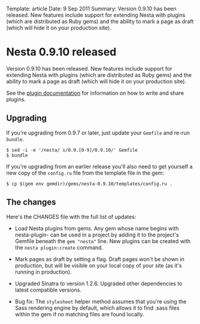 Template: article
Date: 9 Sep 2011
Summary: Version 0.9.10 has been released. New features include support for extending Nesta with plugins (which are distributed as Ruby gems) and the ability to mark a page as draft (which will hide it on your production site).

# Nesta 0.9.10 released

Version 0.9.10 has been released. New features include support for extending
Nesta with plugins (which are distributed as Ruby gems) and the ability to mark
a page as draft (which will hide it on your production site).

See the [plugin documentation][] for information on how to write and share
plugins.

[plugin documentation]: /docs/plugins

## Upgrading

If you're upgrading from 0.9.7 or later, just update your `Gemfile` and re-run
`bundle`.

    $ sed -i -e '/nesta/ s/0.9.[0-9]/0.9.10/' Gemfile
    $ bundle

If you're upgrading from an earlier release you'll also need to get
yourself a new copy of the `config.ru` file from the template file in the
gem:

    $ cp $(gem env gemdir)/gems/nesta-0.9.10/templates/config.ru .

## The changes

Here's the CHANGES file with the full list of updates:

 * Load Nesta plugins from gems. Any gem whose name begins with
   nesta-plugin- can be used in a project by adding it to the project's
   Gemfile beneath the `gem "nesta"` line. New plugins can be created
   with the `nesta plugin:create` command.

 * Mark pages as draft by setting a flag. Draft pages won't be shown in
   production, but will be visible on your local copy of your site (as
   it's running in production).

 * Upgraded Sinatra to version 1.2.6. Upgraded other dependencies to
   latest compatible versions.

 * Bug fix: The `stylesheet` helper method assumes that you're using
   the Sass rendering engine by default, which allows it to find .sass
   files within the gem if no matching files are found locally.
